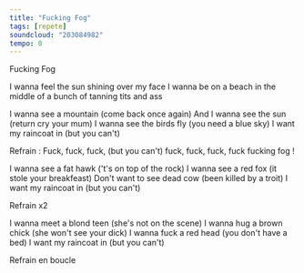 ```yaml
---
title: "Fucking Fog"
tags: [repete]
soundcloud: "203084982"
tempo: 0
---
```


Fucking Fog

I wanna feel the sun shining over my face
I wanna be on a beach in the middle of a bunch of tanning tits and ass

I wanna see a mountain (come back once again)
And I wanna see the sun (return cry your mum)
I wanna see the birds fly (you need a blue sky)
I want my raincoat in (but you can't)

Refrain :
Fuck, fuck, fuck, (but you can't) fuck, fuck, fuck, fuck fucking fog !

I wanna see a fat hawk ('t's on top of the rock)
I wanna see a red fox (it stole your breakfeast)
Don't want to see dead cow (been killed by a troit)
I want my raincoat in (but you can't)

Refrain x2

I wanna meet a blond teen (she's not on the scene)
I wanna hug a brown chick (she won't see your dick)
I wanna fuck a red head (you don't have a bed)
I want my raincoat in (but you can't)

Refrain en boucle

